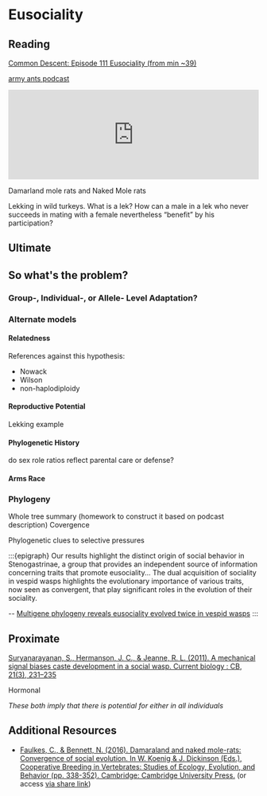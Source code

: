 # Eusociality

## Reading

[Common Descent: Episode 111 Eusociality (from min ~39)](https://www.youtube.com/watch?v=NJXPCEFcWQs&list=PLfdiT8Klm_YPa0lNVa9ygwAjy_1Lpz9_S&index=116&t=2340s)

[army ants podcast](https://www.listennotes.com/podcasts/discovery/tooth-and-claw-army-ant-pDlqVjaXSz8/)
<iframe src="https://www.listennotes.com/podcasts/discovery/tooth-and-claw-army-ant-pDlqVjaXSz8/embed/" height="180px" width="100%" style="width: 1px; min-width: 100%;" frameborder="0" scrolling="no" loading="lazy"></iframe>


Damarland mole rats and Naked Mole rats


Lekking in wild turkeys. What is a lek? How can a male in a lek who never succeeds in mating with a female
nevertheless “benefit” by his participation? 

## Ultimate

## So what's the problem?

### Group-, Individual-, or Allele- Level Adaptation?

### Alternate models

#### Relatedness

References against this hypothesis:
- Nowack
- Wilson
- non-haplodiploidy

#### Reproductive Potential

Lekking example

#### Phylogenetic History

do sex role ratios reflect parental care or defense?

#### Arms Race


### Phylogeny

Whole tree summary (homework to construct it based on podcast description)
Covergence

Phylogenetic clues to selective pressures


:::{epigraph}
Our results highlight the distinct origin of social behavior in Stenogastrinae, a group that provides an independent source of information concerning traits that promote eusociality... The dual acquisition of sociality in vespid wasps highlights the evolutionary importance of various traits, now seen as convergent, that play significant roles in the evolution of their sociality.

-- [Multigene phylogeny reveals eusociality evolved twice in vespid wasps](https://www.pnas.org/doi/10.1073/pnas.0610140104)
:::

## Proximate

[Suryanarayanan, S., Hermanson, J. C., & Jeanne, R. L. (2011). A mechanical signal biases caste development in a social wasp. Current biology : CB, 21(3), 231–235](https://doi.org/10.1016/j.cub.2011.01.003)

Hormonal

*These both imply that there is potential for either in all individuals*

## Additional Resources

- [Faulkes, C., & Bennett, N. (2016). Damaraland and naked mole-rats: Convergence of social evolution. In W. Koenig & J. Dickinson (Eds.), Cooperative Breeding in Vertebrates: Studies of Ecology, Evolution, and Behavior (pp. 338-352). Cambridge: Cambridge University Press.](http://dx.doi.org/10.1017/CBO9781107338357.020) (or access [via share link](https://drive.google.com/file/d/1r5ghtynPVhl3jEaLCCwpuwS55AkdelNr/view?usp=sharing))